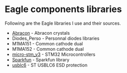 Eagle components libraries
====================
Following are the Eagle libraries I use and their sources.

* [Abracon](https://github.com/cmonr/Eagle-Libraries/blob/master/Other/abracon.lbr) - Abracon crystals
* Diodes_Perso - Personnal diodes libraries
 * M1MA151 - Common cathode dual
 * M1MA152 - Common cathode dual
* [micro-stm_v3](https://cadsoft.io/resources/libraries/?query=STM) - STM32 Microcontrollers
* [Sparkfun](https://github.com/sparkfun/SparkFun-Eagle-Libraries) - Sparkfun library
* [usblc6](https://github.com/vooon/miniecu/blob/master/hw/usblc6.lbr) - ST USBLC6 ESD protection

